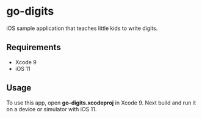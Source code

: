 # go-digits
iOS sample application that teaches little kids to write digits.

## Requirements
- Xcode 9
- iOS 11

## Usage
To use this app, open **go-digits.xcodeproj** in Xcode 9.
Next build and run it on a device or simulator with iOS 11.
